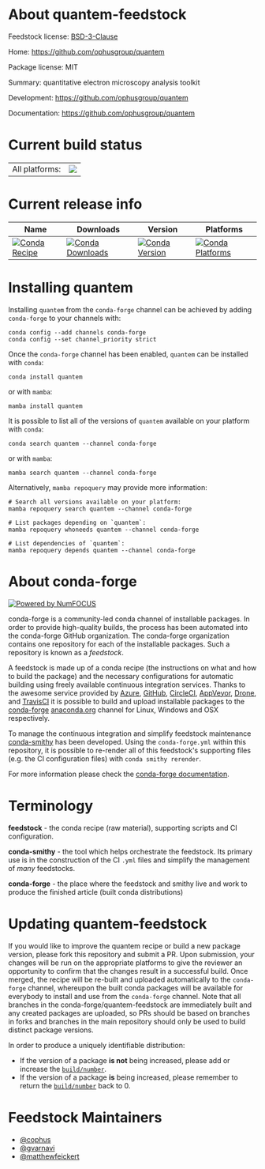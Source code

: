 About quantem-feedstock
=======================

Feedstock license: [BSD-3-Clause](https://github.com/conda-forge/quantem-feedstock/blob/main/LICENSE.txt)

Home: https://github.com/ophusgroup/quantem

Package license: MIT

Summary: quantitative electron microscopy analysis toolkit

Development: https://github.com/ophusgroup/quantem

Documentation: https://github.com/ophusgroup/quantem

Current build status
====================


<table><tr><td>All platforms:</td>
    <td>
      <a href="https://dev.azure.com/conda-forge/feedstock-builds/_build/latest?definitionId=25884&branchName=main">
        <img src="https://dev.azure.com/conda-forge/feedstock-builds/_apis/build/status/quantem-feedstock?branchName=main">
      </a>
    </td>
  </tr>
</table>

Current release info
====================

| Name | Downloads | Version | Platforms |
| --- | --- | --- | --- |
| [![Conda Recipe](https://img.shields.io/badge/recipe-quantem-green.svg)](https://anaconda.org/conda-forge/quantem) | [![Conda Downloads](https://img.shields.io/conda/dn/conda-forge/quantem.svg)](https://anaconda.org/conda-forge/quantem) | [![Conda Version](https://img.shields.io/conda/vn/conda-forge/quantem.svg)](https://anaconda.org/conda-forge/quantem) | [![Conda Platforms](https://img.shields.io/conda/pn/conda-forge/quantem.svg)](https://anaconda.org/conda-forge/quantem) |

Installing quantem
==================

Installing `quantem` from the `conda-forge` channel can be achieved by adding `conda-forge` to your channels with:

```
conda config --add channels conda-forge
conda config --set channel_priority strict
```

Once the `conda-forge` channel has been enabled, `quantem` can be installed with `conda`:

```
conda install quantem
```

or with `mamba`:

```
mamba install quantem
```

It is possible to list all of the versions of `quantem` available on your platform with `conda`:

```
conda search quantem --channel conda-forge
```

or with `mamba`:

```
mamba search quantem --channel conda-forge
```

Alternatively, `mamba repoquery` may provide more information:

```
# Search all versions available on your platform:
mamba repoquery search quantem --channel conda-forge

# List packages depending on `quantem`:
mamba repoquery whoneeds quantem --channel conda-forge

# List dependencies of `quantem`:
mamba repoquery depends quantem --channel conda-forge
```


About conda-forge
=================

[![Powered by
NumFOCUS](https://img.shields.io/badge/powered%20by-NumFOCUS-orange.svg?style=flat&colorA=E1523D&colorB=007D8A)](https://numfocus.org)

conda-forge is a community-led conda channel of installable packages.
In order to provide high-quality builds, the process has been automated into the
conda-forge GitHub organization. The conda-forge organization contains one repository
for each of the installable packages. Such a repository is known as a *feedstock*.

A feedstock is made up of a conda recipe (the instructions on what and how to build
the package) and the necessary configurations for automatic building using freely
available continuous integration services. Thanks to the awesome service provided by
[Azure](https://azure.microsoft.com/en-us/services/devops/), [GitHub](https://github.com/),
[CircleCI](https://circleci.com/), [AppVeyor](https://www.appveyor.com/),
[Drone](https://cloud.drone.io/welcome), and [TravisCI](https://travis-ci.com/)
it is possible to build and upload installable packages to the
[conda-forge](https://anaconda.org/conda-forge) [anaconda.org](https://anaconda.org/)
channel for Linux, Windows and OSX respectively.

To manage the continuous integration and simplify feedstock maintenance
[conda-smithy](https://github.com/conda-forge/conda-smithy) has been developed.
Using the ``conda-forge.yml`` within this repository, it is possible to re-render all of
this feedstock's supporting files (e.g. the CI configuration files) with ``conda smithy rerender``.

For more information please check the [conda-forge documentation](https://conda-forge.org/docs/).

Terminology
===========

**feedstock** - the conda recipe (raw material), supporting scripts and CI configuration.

**conda-smithy** - the tool which helps orchestrate the feedstock.
                   Its primary use is in the construction of the CI ``.yml`` files
                   and simplify the management of *many* feedstocks.

**conda-forge** - the place where the feedstock and smithy live and work to
                  produce the finished article (built conda distributions)


Updating quantem-feedstock
==========================

If you would like to improve the quantem recipe or build a new
package version, please fork this repository and submit a PR. Upon submission,
your changes will be run on the appropriate platforms to give the reviewer an
opportunity to confirm that the changes result in a successful build. Once
merged, the recipe will be re-built and uploaded automatically to the
`conda-forge` channel, whereupon the built conda packages will be available for
everybody to install and use from the `conda-forge` channel.
Note that all branches in the conda-forge/quantem-feedstock are
immediately built and any created packages are uploaded, so PRs should be based
on branches in forks and branches in the main repository should only be used to
build distinct package versions.

In order to produce a uniquely identifiable distribution:
 * If the version of a package **is not** being increased, please add or increase
   the [``build/number``](https://docs.conda.io/projects/conda-build/en/latest/resources/define-metadata.html#build-number-and-string).
 * If the version of a package **is** being increased, please remember to return
   the [``build/number``](https://docs.conda.io/projects/conda-build/en/latest/resources/define-metadata.html#build-number-and-string)
   back to 0.

Feedstock Maintainers
=====================

* [@cophus](https://github.com/cophus/)
* [@gvarnavi](https://github.com/gvarnavi/)
* [@matthewfeickert](https://github.com/matthewfeickert/)

